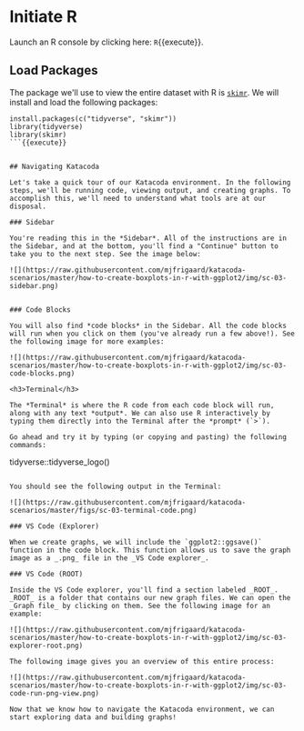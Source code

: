 # Initiate R

Launch an R console by clicking here: `R`{{execute}}.


## Load Packages

The package we'll use to view the entire dataset with R is [`skimr`](https://docs.ropensci.org/skimr/). We will install and load the following packages:

```
install.packages(c("tidyverse", "skimr"))
library(tidyverse)
library(skimr)
```{{execute}}


## Navigating Katacoda

Let's take a quick tour of our Katacoda environment. In the following steps, we'll be running code, viewing output, and creating graphs. To accomplish this, we'll need to understand what tools are at our disposal.

### Sidebar

You're reading this in the *Sidebar*. All of the instructions are in the Sidebar, and at the bottom, you'll find a "Continue" button to take you to the next step. See the image below:

![](https://raw.githubusercontent.com/mjfrigaard/katacoda-scenarios/master/how-to-create-boxplots-in-r-with-ggplot2/img/sc-03-sidebar.png)


### Code Blocks

You will also find *code blocks* in the Sidebar. All the code blocks will run when you click on them (you've already run a few above!). See the following image for more examples:

![](https://raw.githubusercontent.com/mjfrigaard/katacoda-scenarios/master/how-to-create-boxplots-in-r-with-ggplot2/img/sc-03-code-blocks.png)

<h3>Terminal</h3>

The *Terminal* is where the R code from each code block will run, along with any text *output*. We can also use R interactively by typing them directly into the Terminal after the *prompt* (`>`).

Go ahead and try it by typing (or copying and pasting) the following commands:

```
tidyverse::tidyverse_logo()
```{{execute}}

You should see the following output in the Terminal:

![](https://raw.githubusercontent.com/mjfrigaard/katacoda-scenarios/master/figs/sc-03-terminal-code.png)

### VS Code (Explorer)

When we create graphs, we will include the `ggplot2::ggsave()` function in the code block. This function allows us to save the graph image as a _.png_ file in the _VS Code explorer_.

### VS Code (ROOT)

Inside the VS Code explorer, you'll find a section labeled _ROOT_. _ROOT_ is a folder that contains our new graph files. We can open the _Graph file_ by clicking on them. See the following image for an example:

![](https://raw.githubusercontent.com/mjfrigaard/katacoda-scenarios/master/how-to-create-boxplots-in-r-with-ggplot2/img/sc-03-explorer-root.png)

The following image gives you an overview of this entire process:

![](https://raw.githubusercontent.com/mjfrigaard/katacoda-scenarios/master/how-to-create-boxplots-in-r-with-ggplot2/img/sc-03-code-run-png-view.png)

Now that we know how to navigate the Katacoda environment, we can start exploring data and building graphs!
